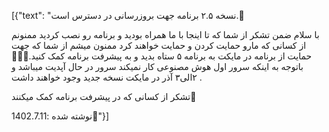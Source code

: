[{"text": "نسخه ۲.۵ برنامه جهت بروزرسانی در دسترس است.📢

با سلام  ضمن تشکر از شما که تا اینجا با ما همراه بودید و برنامه رو نصب کردید  ممنونم از کسانی که مارو حمایت کردن و حمایت خواهند کرد ممنون میشم از شما که جهت حمایت از برنامه در مایکت به برنامه ۵ ستاه بدید و به پیشرفت برنامه کمک کنید.🤗🙏🏻
باتوجه به اینکه سرور اول هوش مصنوعی کار نمیکند سرور در حال آپدیت میباشد و ۲الی۳ آذر در مایکت نسخه جدید وجود خواهند داشت .


تشکر از کسانی که در پیشرفت برنامه کمک میکنند🤝

نوشته شده :1402.7.11📝"}]
